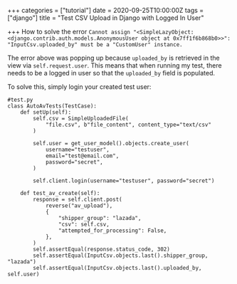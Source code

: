 +++
categories = ["tutorial"]
date = 2020-09-25T10:00:00Z
tags = ["django"]
title = "Test CSV Upload in Django with Logged In User"

+++
How to solve the error `Cannot assign "<SimpleLazyObject: <django.contrib.auth.models.AnonymousUser object at 0x7ff1f6b868b0>>": "InputCsv.uploaded_by" must be a "CustomUser" instance.`

<!--more-->

The error above was popping up because `uploaded_by` is retrieved in the view via `self.request.user`. This means that when running my test, there needs to be a logged in user so that the `uploaded_by` field is populated.

To solve this, simply login your created test user:

    #test.py
    class AutoAvTests(TestCase):
        def setUp(self):
            self.csv = SimpleUploadedFile(
                "file.csv", b"file_content", content_type="text/csv"
            )
    
            self.user = get_user_model().objects.create_user(
                username="testuser",
                email="test@email.com",
                password="secret",
            )
    
            self.client.login(username="testuser", password="secret")
    
        def test_av_create(self):
            response = self.client.post(
                reverse("av_upload"),
                {
                    "shipper_group": "lazada",
                    "csv": self.csv,
                    "attempted_for_processing": False,
                },
            )
            self.assertEqual(response.status_code, 302)
            self.assertEqual(InputCsv.objects.last().shipper_group, "lazada")
            self.assertEqual(InputCsv.objects.last().uploaded_by, self.user)